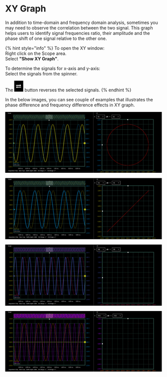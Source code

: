 # XY Graph

In addition to time-domain and frequency domain analysis, sometimes you may need to observe the correlation between the two signal. This graph helps users to identify signal frequencies ratio, their amplitude and the phase shift of one signal relative to the other one.

{% hint style="info" %}
To open the XY window:  
    Right click on the Scope area.  
    Select **"Show XY Graph"**.

To determine the signals for x-axis and y-axis:  
    Select the signals from the spinner.

The ![](../../../../.gitbook/assets/image%20%2815%29.png) button reverses the selected signals. 
{% endhint %}

In the below images, you can see couple of examples that illustrates the phase difference and frequency difference effects in XY graph.

![2 signals with the same frequency and 90 degree phase shift](../../../../.gitbook/assets/image%20%2845%29.png)

![2 signals with the same frequency and 0 degree phase difference](../../../../.gitbook/assets/image%20%2872%29.png)

![The frequency of y-axis signal is two times the frequency of x-axis signal and 0 degree phase difference ](../../../../.gitbook/assets/image%20%2846%29.png)

![The frequency of y-axis signal is three times the frequency of x-axis signal and 0 degree phase difference ](../../../../.gitbook/assets/image%20%2856%29.png)



